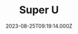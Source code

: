 ---
date: 2023-08-25T09:19:14.000Z
title: Super U
latitude: 47.39044380156139
longitude: 0.07077480957674062
url: https://www.magasins-u.com/magasin/superu-vernoillefourrier
category: checkin
---